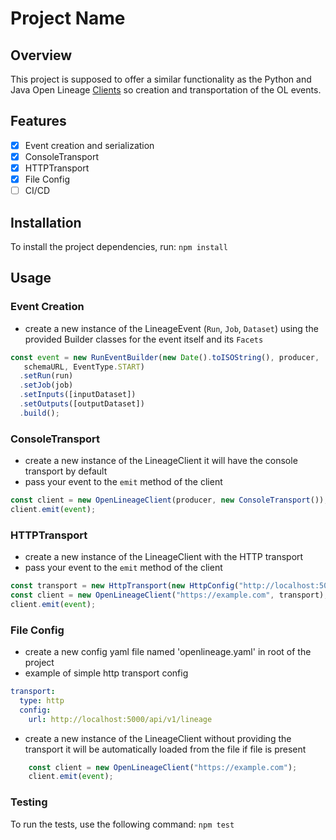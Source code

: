 # Project Name

## Overview
This project is supposed to offer a similar functionality as the Python and Java Open Lineage [Clients](https://github.com/OpenLineage/OpenLineage/tree/main/client) so creation and transportation of the OL events.

## Features
- [x] Event creation and serialization
- [x] ConsoleTransport
- [x] HTTPTransport
- [x] File Config
- [ ] CI/CD 

## Installation
To install the project dependencies, run:  `npm install`

## Usage
### Event Creation
- create a new instance of the LineageEvent (`Run`, `Job`, `Dataset`) using the provided Builder classes for the event itself and its `Facets`
```javascript
const event = new RunEventBuilder(new Date().toISOString(), producer,
   schemaURL, EventType.START)
  .setRun(run)
  .setJob(job)
  .setInputs([inputDataset])
  .setOutputs([outputDataset])
  .build();
```
### ConsoleTransport
- create a new instance of the LineageClient it will have the console transport by default
- pass your event to the `emit` method of the client
```javascript
const client = new OpenLineageClient(producer, new ConsoleTransport());
client.emit(event);
``` 

### HTTPTransport
- create a new instance of the LineageClient with the HTTP transport
- pass your event to the `emit` method of the client
```javascript
const transport = new HttpTransport(new HttpConfig("http://localhost:5000/api/v1/lineage"));
const client = new OpenLineageClient("https://example.com", transport);
client.emit(event);
```

### File Config
- create a new config yaml file named 'openlineage.yaml' in root of the project
- example of simple http transport config
```yaml
transport:
  type: http
  config:
    url: http://localhost:5000/api/v1/lineage 
```
- create a new instance of the LineageClient without providing the transport it will be automatically loaded from the file if file is present
```javascript
    const client = new OpenLineageClient("https://example.com");
    client.emit(event);
```

### Testing
To run the tests, use the following command: `npm test`

